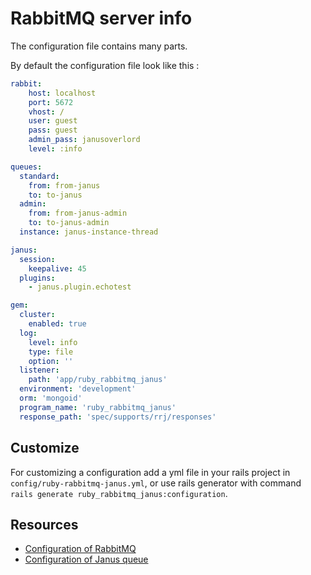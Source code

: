 # RabbitMQ server info

The configuration file contains many parts.

By default the configuration file look like this :

```yaml
rabbit:
    host: localhost
    port: 5672
    vhost: /
    user: guest
    pass: guest
    admin_pass: janusoverlord
    level: :info

queues:
  standard:
    from: from-janus
    to: to-janus
  admin:
    from: from-janus-admin
    to: to-janus-admin
  instance: janus-instance-thread

janus:
  session:
    keepalive: 45
  plugins:
    - janus.plugin.echotest

gem:
  cluster:
    enabled: true
  log:
    level: info
    type: file
    option: ''
  listener:
    path: 'app/ruby_rabbitmq_janus'
  environment: 'development'
  orm: 'mongoid'
  program_name: 'ruby_rabbitmq_janus'
  response_path: 'spec/supports/rrj/responses'
```

## Customize

For customizing a configuration add a yml file in your rails project in
`config/ruby-rabbitmq-janus.yml`, or use rails generator with command `rails generate
ruby_rabbitmq_janus:configuration`.

## Resources

* [Configuration of RabbitMQ](https://www.rabbitmq.com/configure.html#config-items)
* [Configuration of Janus queue](https://janus.conf.meetecho.com/docs/rest.html#rabbit)
